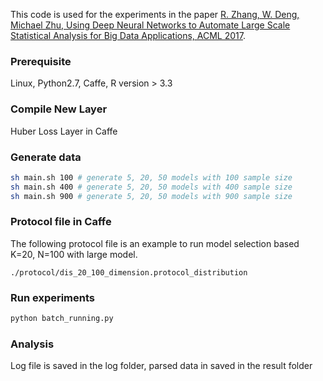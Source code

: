 This code is used for the experiments in the paper [R. Zhang, W. Deng, Michael Zhu, Using Deep Neural Networks to Automate Large Scale Statistical Analysis for Big Data Applications, ACML 2017](https://arxiv.org/pdf/1708.03027.pdf). 

### Prerequisite
Linux, Python2.7, Caffe, R version > 3.3

### Compile New Layer
Huber Loss Layer in Caffe

### Generate data
```sh
sh main.sh 100 # generate 5, 20, 50 models with 100 sample size
sh main.sh 400 # generate 5, 20, 50 models with 400 sample size
sh main.sh 900 # generate 5, 20, 50 models with 900 sample size
```

### Protocol file in Caffe

The following protocol file is an example to run model selection based K=20, N=100 with large model. 
```
./protocol/dis_20_100_dimension.protocol_distribution
```

### Run experiments
```python
python batch_running.py
```

### Analysis

Log file is saved in the log folder, parsed data in saved in the result folder
